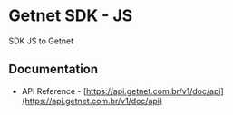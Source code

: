 # Getnet SDK - JS
SDK JS to Getnet

## Documentation
 - API Reference - [https://api.getnet.com.br/v1/doc/api](https://api.getnet.com.br/v1/doc/api)